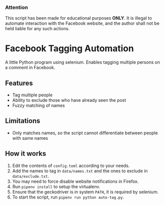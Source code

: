 ### Attention
This script has been made for educational purposes **ONLY**. It is illegal to automate interaction with the Facebook website, and the author shall not be held liable for any such actions.

# Facebook Tagging Automation

A little Python program using selenium. Enables tagging multiple persons on a comment in Facebook.

## Features
+ Tag multiple people
+ Ability to exclude those who have already seen the post
+ Fuzzy matching of names

## Limitations
+ Only matches names, so the script cannot differentiate between people with same names

## How it works
1. Edit the contents of `config.toml`  according to your needs.
2. Add the names to tag in `data/names.txt` and  the ones to exclude in `data/exclude.txt`.
3. You may need to force disable website notifications in Firefox.
4. Run `pipenv install` to setup the virtualenv.
5. Ensure that the geckodriver is in system `PATH`, it is required by selenium.
5. To start the script, run `pipenv run python auto-tag.py`.
